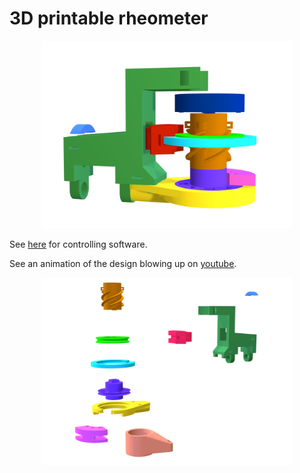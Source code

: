 # 3D printable rheometer

<center><img src="https://raw.githubusercontent.com/cbosoft/rheometer_designs/master/render/side%20on.png" width="400"></center>

See [here](https://github.com/cbosoft/rheometer) for controlling software.

See an animation of the design blowing up on
[youtube](https://www.youtube.com/watch?v=Uvn_HaAA7M0).

<center><img src="https://raw.githubusercontent.com/cbosoft/rheometer_designs/master/render/exploded.png" width="400"></center>
